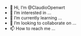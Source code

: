 - 👋 Hi, I’m @ClaudioOpenwrt
- 👀 I’m interested in ...
- 🌱 I’m currently learning ...
- 💞️ I’m looking to collaborate on ...
- 📫 How to reach me ...

<!---
ClaudioOpenwrt/ClaudioOpenwrt is a ✨ special ✨ repository because its `README.md` (this file) appears on your GitHub profile.
You can click the Preview link to take a look at your changes.
--->
